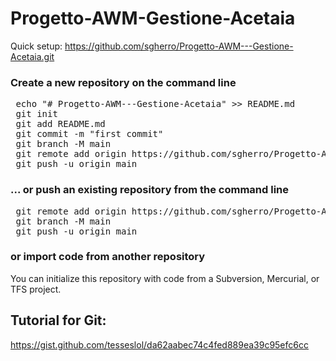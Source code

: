 # Progetto-AWM-Gestione-Acetaia

Quick setup:
https://github.com/sgherro/Progetto-AWM---Gestione-Acetaia.git

### Create a new repository on the command line
<pre> echo "# Progetto-AWM---Gestione-Acetaia" >> README.md
 git init
 git add README.md
 git commit -m "first commit"
 git branch -M main
 git remote add origin https://github.com/sgherro/Progetto-AWM---Gestione-Acetaia.git
 git push -u origin main
</pre>

### ... or push an existing repository from the command line
<pre>
 git remote add origin https://github.com/sgherro/Progetto-AWM---Gestione-Acetaia.git
 git branch -M main
 git push -u origin main
</pre>

### or import code from another repository
You can initialize this repository with code from a Subversion, Mercurial, or TFS project.

## Tutorial for Git:
https://gist.github.com/tesseslol/da62aabec74c4fed889ea39c95efc6cc

